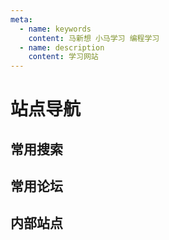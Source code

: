 ```yaml
---
meta:
  - name: keywords
    content: 马新想 小马学习 编程学习
  - name: description
    content: 学习网站
---
```



# 站点导航


## 常用搜索

<NavItem>
   
 <NavCard title="百度" jumpUrl="https://www.baidu.com/" logo="baidu.png" des="百度 - 全球最大的中文搜索引擎 " />
 <NavCard title="Google" jumpUrl="https://www.google.com/" logo="google.png" des="谷歌是被公认为全球最大的搜索引擎公司，是一家位于美国的跨国科技企业" />


</NavItem>


## 常用论坛

<NavItem>
 <NavCard title="知乎" jumpUrl="https://www.zhihu.com/" logo="zhihu.png" des="中文互联网高质量的问答社区和创作者聚集的原创内容平台" />
</NavItem>



## 内部站点

<NavItem>
 <NavCard title="Google" jumpUrl="1" logo="https://pdai.tech//_images/tool-logo/google.png" des="全球最大得s搜索引擎" />

</NavItem>